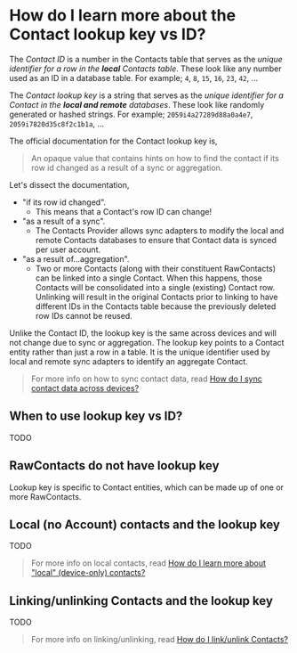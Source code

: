 # How do I learn more about the Contact lookup key vs ID?

The _Contact ID_ is a number in the Contacts table that serves as the _unique identifier for a row
in the **local** Contacts table_. These look like any number used as an ID in a database table. For
example; `4`, `8`, `15`, `16`, `23`, `42`, ...

The _Contact lookup key_ is a string that serves as the _unique identifier for a Contact in the
**local and remote** databases_. These look like randomly generated or hashed strings. For example;
`2059i4a27289d88a0a4e7`, `2059i7820d35c8f2c1b1a`, ...

The official documentation for the Contact lookup key is,

> An opaque value that contains hints on how to find the contact if its row id changed as a result
> of a sync or aggregation.

Let's dissect the documentation,

- "if its row id changed".
    - This means that a Contact's row ID can change!
- "as a result of a sync".
    - The Contacts Provider allows sync adapters to modify the local and remote Contacts databases
      to ensure that Contact data is synced per user account.
- "as a result of...aggregation".
    - Two or more Contacts (along with their constituent RawContacts) can be linked into a single
      Contact. When this happens, those Contacts will be consolidated into a single (existing)
      Contact row. Unlinking will result in the original Contacts prior to linking to have different
      IDs in the Contacts table because the previously deleted row IDs cannot be reused.

Unlike the Contact ID, the lookup key is the same across devices and will not change due to sync or
aggregation. The lookup key points to a Contact entity rather than just a row in a table. It is the
unique identifier used by local and remote sync adapters to identify an aggregate Contact.

> For more info on how to sync contact data, read [How do I sync contact data across devices?](/howto/howto-sync-contact-data.md)

## When to use lookup key vs ID?

TODO

## RawContacts do not have lookup key

Lookup key is specific to Contact entities, which can be made up of one or more RawContacts.

## Local (no Account) contacts and the lookup key

TODO

> For more info on local contacts, read [How do I learn more about "local" (device-only) contacts?](/howto/howto-learn-more-about-local-contacts.md)

## Linking/unlinking Contacts and the lookup key

TODO

> For more info on linking/unlinking, read [How do I link/unlink Contacts?](/howto/howto-link-unlink-contacts.md)
